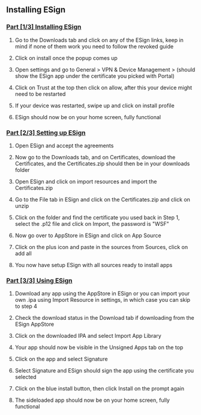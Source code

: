 ## Installing ESign

### [Part [1/3] Installing ESign](accent://)

1. Go to the Downloads tab and click on any of the ESign links, keep in mind if none of them work you need to follow the revoked guide

3. Click on install once the popup comes up

4. Open settings and go to General > VPN & Device Management > (should show the ESign app under the certificate you picked with Portal)

5. Click on Trust at the top then click on allow, after this your device might need to be restarted

6. If your device was restarted, swipe up and click on install profile

7. ESign should now be on your home screen, fully functional

### [Part [2/3] Setting up ESign](accent://)

1. Open ESign and accept the agreements

7. Now go to the Downloads tab, and on Certificates, download the Certificates, and the Certificates.zip should then be in your downloads folder

8. Open ESign and click on import resources and import the Certificates.zip

9. Go to the File tab in ESign and click on the Certificates.zip and click on unzip

11. Click on the folder and find the certificate you used back in Step 1, select the .p12 file and click on Import, the password is "WSF"

12. Now go over to AppStore in ESign and click on App Source

13. Click on the plus icon and paste in the sources from Sources, click on add all

14. You now have setup ESign with all sources ready to install apps

### [Part [3/3] Using ESign](accent://)

1. Download any app using the AppStore in ESign or you can import your own .ipa using Import Resource in settings, in which case you can skip to step 4

2. Check the download status in the Download tab if downloading from the ESign AppStore

3. Click on the downloaded IPA and select Import App Library

4. Your app should now be visible in the Unsigned Apps tab on the top

5. Click on the app and select Signature

6. Select Signature and ESign should sign the app using the certificate you selected

7. Click on the blue install button, then click Install on the prompt again

8. The sideloaded app should now be on your home screen, fully functional
